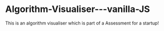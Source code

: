 # Algorithm-Visualiser---vanilla-JS
This is an algorithm visualiser which is part of a Assessment for a startup!
